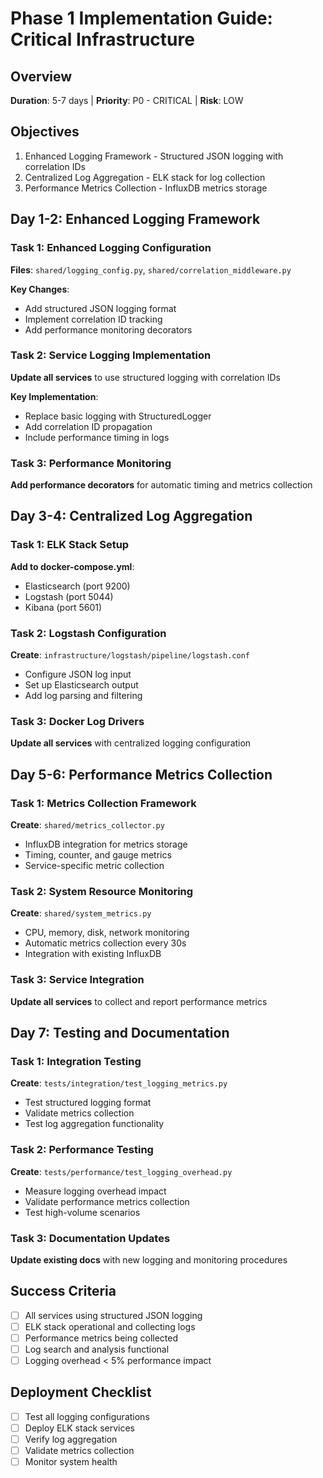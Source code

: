 # Phase 1 Implementation Guide: Critical Infrastructure

## Overview
**Duration**: 5-7 days | **Priority**: P0 - CRITICAL | **Risk**: LOW

## Objectives
1. Enhanced Logging Framework - Structured JSON logging with correlation IDs
2. Centralized Log Aggregation - ELK stack for log collection
3. Performance Metrics Collection - InfluxDB metrics storage

## Day 1-2: Enhanced Logging Framework

### Task 1: Enhanced Logging Configuration
**Files**: `shared/logging_config.py`, `shared/correlation_middleware.py`

**Key Changes**:
- Add structured JSON logging format
- Implement correlation ID tracking
- Add performance monitoring decorators

### Task 2: Service Logging Implementation
**Update all services** to use structured logging with correlation IDs

**Key Implementation**:
- Replace basic logging with StructuredLogger
- Add correlation ID propagation
- Include performance timing in logs

### Task 3: Performance Monitoring
**Add performance decorators** for automatic timing and metrics collection

## Day 3-4: Centralized Log Aggregation

### Task 1: ELK Stack Setup
**Add to docker-compose.yml**:
- Elasticsearch (port 9200)
- Logstash (port 5044) 
- Kibana (port 5601)

### Task 2: Logstash Configuration
**Create**: `infrastructure/logstash/pipeline/logstash.conf`
- Configure JSON log input
- Set up Elasticsearch output
- Add log parsing and filtering

### Task 3: Docker Log Drivers
**Update all services** with centralized logging configuration

## Day 5-6: Performance Metrics Collection

### Task 1: Metrics Collection Framework
**Create**: `shared/metrics_collector.py`
- InfluxDB integration for metrics storage
- Timing, counter, and gauge metrics
- Service-specific metric collection

### Task 2: System Resource Monitoring
**Create**: `shared/system_metrics.py`
- CPU, memory, disk, network monitoring
- Automatic metrics collection every 30s
- Integration with existing InfluxDB

### Task 3: Service Integration
**Update all services** to collect and report performance metrics

## Day 7: Testing and Documentation

### Task 1: Integration Testing
**Create**: `tests/integration/test_logging_metrics.py`
- Test structured logging format
- Validate metrics collection
- Test log aggregation functionality

### Task 2: Performance Testing
**Create**: `tests/performance/test_logging_overhead.py`
- Measure logging overhead impact
- Validate performance metrics collection
- Test high-volume scenarios

### Task 3: Documentation Updates
**Update existing docs** with new logging and monitoring procedures

## Success Criteria
- [ ] All services using structured JSON logging
- [ ] ELK stack operational and collecting logs
- [ ] Performance metrics being collected
- [ ] Log search and analysis functional
- [ ] Logging overhead < 5% performance impact

## Deployment Checklist
- [ ] Test all logging configurations
- [ ] Deploy ELK stack services
- [ ] Verify log aggregation
- [ ] Validate metrics collection
- [ ] Monitor system health

